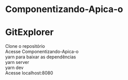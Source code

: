 # Componentizando-Apica-o
# GitExplorer
Clone o repositório<br>
Acesse Componentizando-Apica-o<br>
yarn para baixar as dependências <br>
yarn server<br>
yarn dev<br>
Acesse localhost:8080<br>
